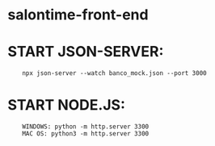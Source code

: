# salontime-front-end

# START JSON-SERVER: 
```
    npx json-server --watch banco_mock.json --port 3000
```

# START NODE.JS:
```
    WINDOWS: python -m http.server 3300
    MAC OS: python3 -m http.server 3300
```